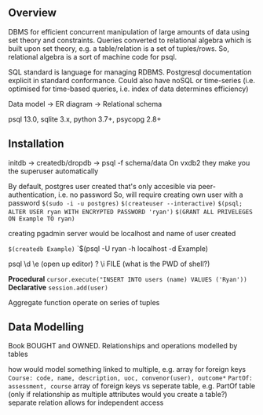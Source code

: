 <!-- SPDX-License-Identifier: zlib-acknowledgement -->
## Overview
DBMS for efficient concurrent manipulation of large amounts of data using set theory and constraints.
Queries converted to relational algebra which is built upon set theory, e.g. a table/relation is a set of tuples/rows.
So, relational algebra is a sort of machine code for psql.

SQL standard is language for managing RDBMS. 
Postgresql documentation explicit in standard conformance.
Could also have noSQL or time-series (i.e. optimised for time-based queries, i.e. index of data determines efficiency) 

Data model -> ER diagram -> Relational schema

psql 13.0, sqlite 3.x, python 3.7+, psycopg 2.8+

## Installation
initdb -> createdb/dropdb -> psql -f schema/data
On vxdb2 they make you the superuser automatically

By default, postgres user created that's only accesible via peer-authentication, i.e. no password
So, will require creating own user with a password
`$(sudo -i -u postgres)`
`$(createuser --interactive)`
`$(psql; ALTER USER ryan WITH ENCRYPTED PASSWORD 'ryan')`
`$(GRANT ALL PRIVELEGES ON Example TO ryan)`

creating pgadmin server would be localhost and name of user created 

`$(createdb Example)`
`$(psql -U ryan -h localhost -d Example)

psql \d 
\e (open up editor)
\?
\i FILE (what is the PWD of shell?)

**Procedural**
`cursor.execute("INSERT INTO users (name) VALUES ('Ryan'))`
**Declarative**
`session.add(user)`

Aggregate function operate on series of tuples

## Data Modelling
Book BOUGHT and OWNED. Relationships and operations modelled by tables

how would model something linked to multiple, e.g. array for foreign keys
`Course: code, name, description, uoc, convenor(user), outcome*`
`PartOf: assessment, course`
array of foreign keys vs seperate table, e.g. PartOf table (only if relationship as multiple attributes would you create a table?)
separate relation allows for independent access
